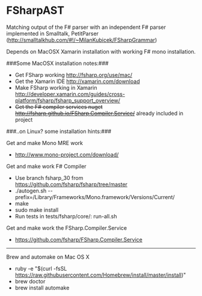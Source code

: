 # FSharpAST
Matching output of the F# parser with an independent F# parser implemented in Smalltalk, PetitParser (http://smalltalkhub.com/#!/~MilanKubicek/FSharpGrammar)

Depends on MacOSX Xamarin installation with working F# mono installation.

###Some MacOSX installation notes:###
 * Get FSharp working http://fsharp.org/use/mac/
 * Get the Xamarin IDE http://xamarin.com/download
 * Make FSharp working in Xamarin http://developer.xamarin.com/guides/cross-platform/fsharp/fsharp_support_overview/
 * ~~Get the F# compiler services nuget http://fsharp.github.io/FSharp.Compiler.Service/~~ already included in project

###..on Linux? some installation hints:###

Get and make Mono MRE work
 * http://www.mono-project.com/download/

Get and make work F# Compiler
 * Use branch fsharp_30 from https://github.com/fsharp/fsharp/tree/master
 * ./autogen.sh --prefix=/Library/Frameworks/Mono.framework/Versions/Current/
 * make
 * sudo make install
 * Run tests in tests/fsharp/core/: run-all.sh
	
Get and make work the FSharp.Compiler.Service
 * https://github.com/fsharp/FSharp.Compiler.Service

---

Brew and automake on Mac OS X
 * ruby -e "$(curl -fsSL https://raw.githubusercontent.com/Homebrew/install/master/install)"
 * brew doctor
 * brew install automake
